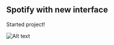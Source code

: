 ## Spotify with new interface

Started project!

![Alt text](/assets/images/spotify_index.png?raw=true "Title")
